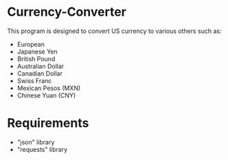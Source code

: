# Currency-Converter

This program is designed to convert US currency to various others
such as:
  * European
  * Japanese Yen
  * British Pound
  * Australian Dollar
  * Canadian Dollar
  * Swiss Franc
  * Mexican Pesos (MXN)
  * Chinese Yuan (CNY)

# Requirements
  * "json" library
  * "requests" library
